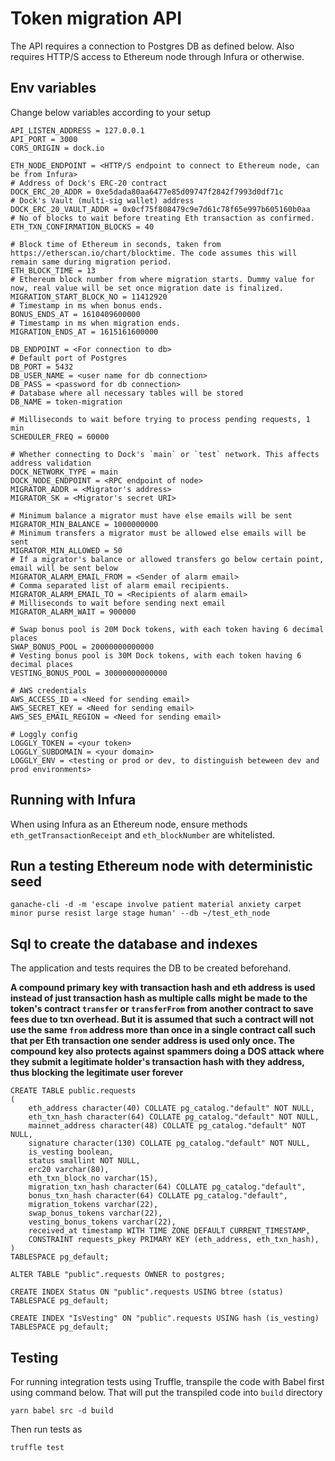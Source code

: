 # Token migration API

The API requires a connection to Postgres DB as defined below. Also requires HTTP/S access to Ethereum node through Infura or otherwise.

## Env variables
Change below variables according to your setup
```
API_LISTEN_ADDRESS = 127.0.0.1
API_PORT = 3000
CORS_ORIGIN = dock.io

ETH_NODE_ENDPOINT = <HTTP/S endpoint to connect to Ethereum node, can be from Infura>
# Address of Dock's ERC-20 contract
DOCK_ERC_20_ADDR = 0xe5dada80aa6477e85d09747f2842f7993d0df71c
# Dock's Vault (multi-sig wallet) address
DOCK_ERC_20_VAULT_ADDR = 0x0cf75f808479c9e7d61c78f65e997b605160b0aa
# No of blocks to wait before treating Eth transaction as confirmed. 
ETH_TXN_CONFIRMATION_BLOCKS = 40

# Block time of Ethereum in seconds, taken from https://etherscan.io/chart/blocktime. The code assumes this will remain same during migration period.
ETH_BLOCK_TIME = 13
# Ethereum block number from where migration starts. Dummy value for now, real value will be set once migration date is finalized.
MIGRATION_START_BLOCK_NO = 11412920
# Timestamp in ms when bonus ends. 
BONUS_ENDS_AT = 1610409600000
# Timestamp in ms when migration ends. 
MIGRATION_ENDS_AT = 1615161600000

DB_ENDPOINT = <For connection to db>
# Default port of Postgres
DB_PORT = 5432
DB_USER_NAME = <user name for db connection>
DB_PASS = <password for db connection>
# Database where all necessary tables will be stored
DB_NAME = token-migration

# Milliseconds to wait before trying to process pending requests, 1 min
SCHEDULER_FREQ = 60000

# Whether connecting to Dock's `main` or `test` network. This affects address validation 
DOCK_NETWORK_TYPE = main
DOCK_NODE_ENDPOINT = <RPC endpoint of node>
MIGRATOR_ADDR = <Migrator's address>
MIGRATOR_SK = <Migrator's secret URI>

# Minimum balance a migrator must have else emails will be sent
MIGRATOR_MIN_BALANCE = 1000000000
# Minimum transfers a migrator must be allowed else emails will be sent
MIGRATOR_MIN_ALLOWED = 50
# If a migrator's balance or allowed transfers go below certain point, email will be sent below
MIGRATOR_ALARM_EMAIL_FROM = <Sender of alarm email>
# Comma separated list of alarm email recipients.
MIGRATOR_ALARM_EMAIL_TO = <Recipients of alarm email>
# Milliseconds to wait before sending next email
MIGRATOR_ALARM_WAIT = 900000

# Swap bonus pool is 20M Dock tokens, with each token having 6 decimal places
SWAP_BONUS_POOL = 20000000000000
# Vesting bonus pool is 30M Dock tokens, with each token having 6 decimal places
VESTING_BONUS_POOL = 30000000000000

# AWS credentials
AWS_ACCESS_ID = <Need for sending email>
AWS_SECRET_KEY = <Need for sending email>
AWS_SES_EMAIL_REGION = <Need for sending email>

# Loggly config
LOGGLY_TOKEN = <your token>
LOGGLY_SUBDOMAIN = <your domain>
LOGGLY_ENV = <testing or prod or dev, to distinguish beteween dev and prod environments>
```

## Running with Infura
When using Infura as an Ethereum node, ensure methods `eth_getTransactionReceipt` and `eth_blockNumber` are whitelisted.

## Run a testing Ethereum node with deterministic seed

```
ganache-cli -d -m 'escape involve patient material anxiety carpet minor purse resist large stage human' --db ~/test_eth_node
```

## Sql to create the database and indexes
The application and tests requires the DB to be created beforehand.

**A compound primary key with transaction hash and eth address is used instead of just transaction hash as multiple calls 
might be made to the token's contract `transfer` or `transferFrom` from another contract to save fees due to txn overhead. 
But it is assumed that such a contract will not use the same `from` address more than once in a single contract call such that 
per Eth transaction one sender address is used only once. 
The compound key also protects against spammers doing a DOS attack where they submit a legitimate holder's transaction hash with they address, thus blocking the legitimate user forever** 
```
CREATE TABLE public.requests
(
    eth_address character(40) COLLATE pg_catalog."default" NOT NULL,
    eth_txn_hash character(64) COLLATE pg_catalog."default" NOT NULL,
    mainnet_address character(48) COLLATE pg_catalog."default" NOT NULL,
    signature character(130) COLLATE pg_catalog."default" NOT NULL,
    is_vesting boolean,
    status smallint NOT NULL,
    erc20 varchar(80),
    eth_txn_block_no varchar(15), 
    migration_txn_hash character(64) COLLATE pg_catalog."default",
    bonus_txn_hash character(64) COLLATE pg_catalog."default",
    migration_tokens varchar(22),
    swap_bonus_tokens varchar(22),
    vesting_bonus_tokens varchar(22),
    received_at timestamp WITH TIME ZONE DEFAULT CURRENT_TIMESTAMP,
    CONSTRAINT requests_pkey PRIMARY KEY (eth_address, eth_txn_hash),
)
TABLESPACE pg_default;

ALTER TABLE "public".requests OWNER to postgres;

CREATE INDEX Status ON "public".requests USING btree (status) TABLESPACE pg_default;
   
CREATE INDEX "IsVesting" ON "public".requests USING hash (is_vesting) TABLESPACE pg_default;
```

## Testing
For running integration tests using Truffle, transpile the code with Babel first using command below. That will put the 
transpiled code into `build` directory
```
yarn babel src -d build
```

Then run tests as
```
truffle test
```
